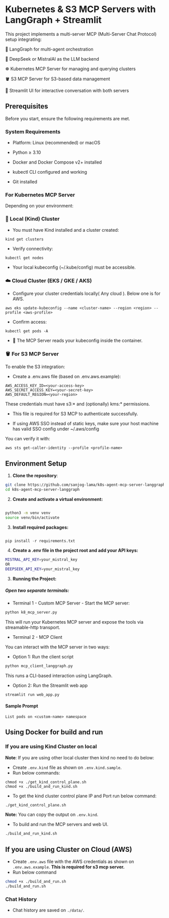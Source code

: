 
# Kubernetes & S3 MCP Servers with LangGraph + Streamlit
This project implements a multi-server MCP (Multi-Server Chat Protocol) setup integrating:

🧩 LangGraph for multi-agent orchestration

🤖 DeepSeek or MistralAI as the LLM backend

☸️ Kubernetes MCP Server for managing and querying clusters

🪣 S3 MCP Server for S3-based data management

💬 Streamlit UI for interactive conversation with both servers

## Prerequisites
Before you start, ensure the following requirements are met.

### System Requirements

- Platform: Linux (recommended) or macOS

- Python ≥ 3.10

- Docker and Docker Compose v2+ installed

- kubectl CLI configured and working

- Git installed

### For Kubernetes MCP Server

Depending on your environment:

### 🧱 Local (Kind) Cluster

- You must have Kind installed and a cluster created:

```
kind get clusters
```

- Verify connectivity:
```
kubectl get nodes
```

- Your local kubeconfig (~/.kube/config) must be accessible.

### ☁️ Cloud Cluster (EKS / GKE / AKS)

- Configure your cluster credentials locally( Any cloud ). Below one is for AWS.
```
aws eks update-kubeconfig --name <cluster-name> --region <region> --profile <aws-profile>
```

- Confirm access:
```
kubectl get pods -A
```

- 🧩 The MCP Server reads your kubeconfig inside the container.

### 🪣 For S3 MCP Server

To enable the S3 integration:

- Create a .env.aws file (based on .env.aws.example):

```
AWS_ACCESS_KEY_ID=<your-access-key>
AWS_SECRET_ACCESS_KEY=<your-secret-key>
AWS_DEFAULT_REGION=<your-region>
```

These credentials must have s3:* and (optionally) kms:* permissions.

- This file is required for S3 MCP to authenticate successfully.

- If using AWS SSO instead of static keys, make sure your host machine has valid SSO config under ~/.aws/config

You can verify it with:
```
aws sts get-caller-identity --profile <profile-name>
```

## Environment Setup

1. **Clone the repository**:

```bash
git clone https://github.com/sanjog-lama/k8s-agent-mcp-server-langgraph.git
cd k8s-agent-mcp-server-langgraph
```

2. **Create and activate a virtual environment:**

```bash

python3 -m venv venv
source venv/bin/activate
```

3. **Install required packages:**

```python

pip install -r requirements.txt
```

4. **Create a .env file in the project root and add your API keys:**

```bash
MISTRAL_API_KEY=your_mistral_key
OR
DEEPSEEK_API_KEY=your_mistral_key
```

3. **Running the Project:**

##### Open two separate terminals:

- Terminal 1 - Custom MCP Server - Start the MCP server:

```python
python k8_mcp_server.py
```

This will run your Kubernetes MCP server and expose the tools via streamable-http transport.

- Terminal 2 - MCP Client

You can interact with the MCP server in two ways:

+ Option 1: Run the client script


```python
python mcp_client_langgraph.py
```
This runs a CLI-based interaction using LangGraph.

+ Option 2: Run the Streamlit web app

```python
streamlit run web_app.py
```

#### Sample Prompt

```
List pods on <custom-name> namespace
```

## Using Docker for build and run

### If you are using Kind Cluster on local

**Note**: If you are using other local cluster then kind no need to do below:

- Create `.env.kind` file as shown on `.env.kind.sample`.
- Run below commands: 
```
chmod +x ./get_kind_control_plane.sh
chmod +x ./build_and_run_kind.sh
```
- To get the kind cluster control plane IP and Port run  below command:
```bash
./get_kind_control_plane.sh
```
**Note:** You can copy the output on `.env.kind`.
 - To build and run the MCP servers and web UI.
```bash
./build_and_run_kind.sh
```


## If you are using Cluster on Cloud (AWS)

- Create `.env.aws` file with the AWS credentials as shown on `.env.aws.example`. **This is required for s3 mcp server.**
- Run below command
```bash
chmod +x ./build_and_run.sh
./build_and_run.sh
```

### Chat History

- Chat history are saved on `./data/`.
